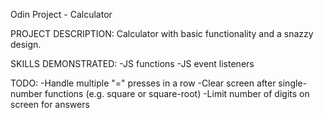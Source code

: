Odin Project - Calculator

PROJECT DESCRIPTION:
Calculator with basic functionality and a snazzy design.

SKILLS DEMONSTRATED:
-JS functions
-JS event listeners

TODO:
-Handle multiple "=" presses in a row
-Clear screen after single-number functions (e.g. square or square-root)
-Limit number of digits on screen for answers

